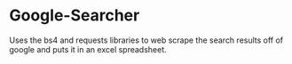 # Google-Searcher
Uses the bs4 and requests libraries to web scrape the search results off of google and puts it in an excel spreadsheet.
